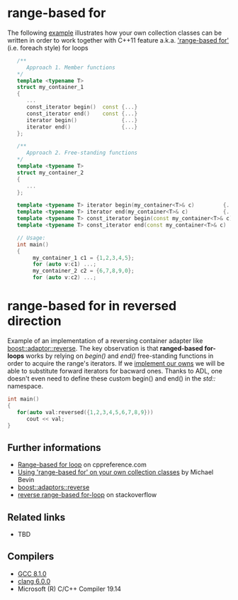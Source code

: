 # range-based for
The following [example](https://github.com/nikolaAV/Modern-Cpp/blob/master/range-based-for/my_own_collection.cpp) illustrates how your own collection classes can be written in order to work together with C++11 feature a.k.a. ['range-based for'](http://en.cppreference.com/w/cpp/language/range-for) (i.e. foreach style) for loops
```cpp
   /**
      Approach 1. Member functions
   */
   template <typename T>
   struct my_container_1
   {
      ...
      const_iterator begin()  const {...}
      const_iterator end()    const {...}
      iterator begin()              {...}
      iterator end()                {...}
   };

   /**
      Approach 2. Free-standing functions
   */
   template <typename T>
   struct my_container_2
   {
      ...
   };

   template <typename T> iterator begin(my_container<T>& c)         {...}
   template <typename T> iterator end(my_container<T>& c)           {... }
   template <typename T> const_iterator begin(const my_container<T>& c)   {...}
   template <typename T> const_iterator end(const my_container<T>& c)     {...}

   // Usage:
   int main()
   {
        my_container_1 c1 = {1,2,3,4,5};
        for (auto v:c1) ...;
        my_container_2 c2 = {6,7,8,9,0};
        for (auto v:c2) ...;
```

# range-based for in reversed direction

Example of an implementation of a reversing container adapter like [boost\::adaptor\::reverse](https://www.boost.org/doc/libs/1_56_0/libs/range/doc/html/range/reference/adaptors/reference/reversed.html#range.reference.adaptors.reference.reversed.reversed_example). The key observation is that __ranged-based for-loops__ works by relying on _begin()_ and _end()_ free-standing functions in order to acquire the range's iterators. If we [implement our owns](https://github.com/nikolaAV/Modern-Cpp/blob/master/range-based-for/reversed_range.cpp) we will be able to substitute forward iterators for bacward ones. Thanks to ADL, one doesn't even need to define these custom begin() and end() in the _std::_ namespace.
```cpp
int main()
{
   for(auto val:reversed({1,2,3,4,5,6,7,8,9}))
      cout << val;
}
```

## Further informations
* [Range-based for loop](http://en.cppreference.com/w/cpp/language/range-for) on cppreference.com
* [Using 'range-based for' on your own collection classes](https://mbevin.wordpress.com/2012/11/14/range-based-for/) by Michael Bevin
* [boost\::adaptors\::reverse](https://www.boost.org/doc/libs/1_56_0/libs/range/doc/html/range/reference/adaptors/reference/reversed.html#range.reference.adaptors.reference.reversed.reversed_example)
* [reverse range-based for-loop](https://stackoverflow.com/questions/8542591/c11-reverse-range-based-for-loop) on stackoverflow

## Related links
* TBD

## Compilers
* [GCC 8.1.0](https://wandbox.org/)
* [clang 6.0.0](https://wandbox.org/)
* Microsoft (R) C/C++ Compiler 19.14 
